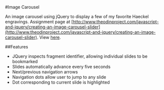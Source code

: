 #Image Carousel

An image carousel using jQuery to display a few of my favorite Haeckel engravings. Assignment page at [http://www.theodinproject.com/javascript-and-jquery/creating-an-image-carousel-slider](http://www.theodinproject.com/javascript-and-jquery/creating-an-image-carousel-slider). View [here](https://rawgit.com/cdouglass/odin-project-exercises/master/javascript/image-carousel/carousel.html).

##Features
* JQuery inspects fragment identifier, allowing individual slides to be bookmarked
* Slides automatically advance every five seconds
* Next/previous navigation arrows
* Navigation dots allow user to jump to any slide
* Dot corresponding to current slide is highlighted
